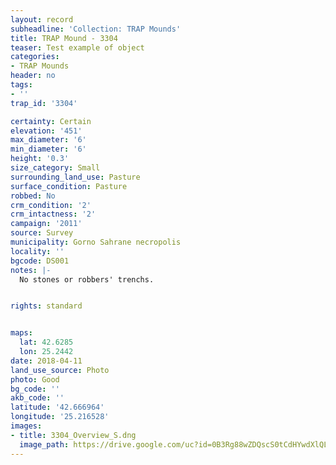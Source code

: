 ```yaml
---
layout: record
subheadline: 'Collection: TRAP Mounds'
title: TRAP Mound - 3304
teaser: Test example of object
categories:
- TRAP Mounds
header: no
tags:
- ''
trap_id: '3304'

certainty: Certain
elevation: '451'
max_diameter: '6'
min_diameter: '6'
height: '0.3'
size_category: Small
surrounding_land_use: Pasture
surface_condition: Pasture
robbed: No
crm_condition: '2'
crm_intactness: '2'
campaign: '2011'
source: Survey
municipality: Gorno Sahrane necropolis
locality: ''
bgcode: DS001
notes: |-
  No stones or robbers' trenchs.


rights: standard


maps:
  lat: 42.6285
  lon: 25.2442
date: 2018-04-11
land_use_source: Photo
photo: Good
bg_code: ''
akb_code: ''
latitude: '42.666964'
longitude: '25.216528'
images:
- title: 3304_Overview_S.dng
  image_path: https://drive.google.com/uc?id=0B3Rg88wZDQscS0tCdHYwdXlQLTg
---
```


